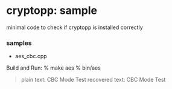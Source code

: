 cryptopp: sample
===============


minimal code to check if cryptopp is installed correctly

### samples
- aes_cbc.cpp 

Build and Run:
% make  aes
% bin/aes
> plain text: CBC Mode Test
> recovered text: CBC Mode Test

